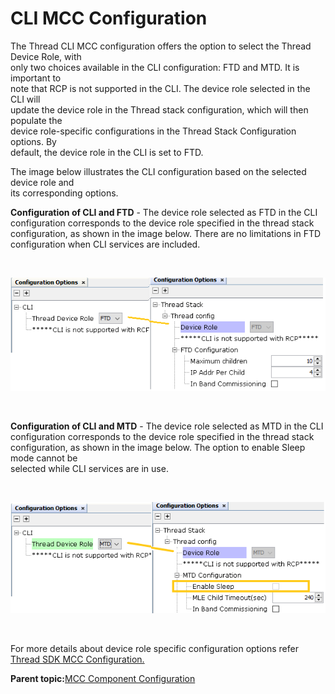 # CLI MCC Configuration

The Thread CLI MCC configuration offers the option to select the Thread Device Role, with<br /> only two choices available in the CLI configuration: FTD and MTD. It is important to<br /> note that RCP is not supported in the CLI. The device role selected in the CLI will<br /> update the device role in the Thread stack configuration, which will then populate the<br /> device role-specific configurations in the Thread Stack Configuration options. By<br /> default, the device role in the CLI is set to FTD.

The image below illustrates the CLI configuration based on the selected device role and<br /> its corresponding options.

**Configuration of CLI and FTD** - The device role selected as FTD in the CLI<br /> configuration corresponds to the device role specified in the thread stack<br /> configuration, as shown in the image below. There are no limitations in FTD<br /> configuration when CLI services are included.

<br />

![](GUID-B74D0387-5D3B-482F-AECD-0689BEF512EE-low.png)

<br />

**Configuration of CLI and MTD** - The device role selected as MTD in the CLI<br /> configuration corresponds to the device role specified in the thread stack<br /> configuration, as shown in the image below. The option to enable Sleep mode cannot be<br /> selected while CLI services are in use.

<br />

![](GUID-D0C62B3D-D3B1-40EC-816D-2B4CC8082B26-low.png)

<br />

For more details about device role specific configuration options refer [Thread SDK MCC Configuration.](GUID-C3A4ADD3-79E7-493B-AF3B-2ECFD7BDD424.md)

**Parent topic:**[MCC Component Configuration](GUID-E585B16B-5D65-41F2-B234-6864EA47D41C.md)

